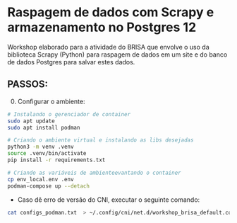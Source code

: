 # Raspagem de dados com Scrapy e armazenamento no Postgres 12


Workshop elaborado para a atividade do BRISA que envolve o uso da biblioteca Scrapy (Python) para raspagem de dados em um site e do banco de dados Postgres para salvar estes dados.


## PASSOS:

0. Configurar o ambiente:

```bash
# Instalando o gerenciador de container
sudo apt update
sudo apt install podman

# Criando o ambiente virtual e instalando as libs desejadas
python3 -m venv .venv
source .venv/bin/activate
pip install -r requirements.txt

# Criando as variáveis de ambienteevantando o container
cp env_local.env .env
podman-compose up --detach
```

* Caso dê erro de versão do CNI, executar o seguinte comando:
```bash
cat configs_podman.txt  > ~/.config/cni/net.d/workshop_brisa_default.conflist
```